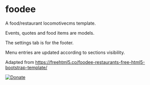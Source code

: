# foodee
A food/restaurant locomotivecms template.

Events, quotes and food items are models.

The settings tab is for the footer.

Menu entries are updated according to sections visibility.

Adapted from https://freehtml5.co/foodee-restaurants-free-html5-bootstrap-template/

[![Donate](https://img.shields.io/badge/Donate-PayPal-green.svg)](https://www.paypal.com/cgi-bin/webscr?cmd=_s-xclick&hosted_button_id=NDNEMU87Y5CD2)
